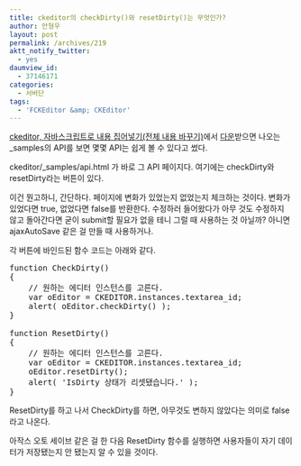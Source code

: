 ```yaml
---
title: ckeditor의 checkDirty()와 resetDirty()는 무엇인가?
author: 안형우
layout: post
permalink: /archives/219
aktt_notify_twitter:
  - yes
daumview_id:
  - 37146171
categories:
  - 서버단
tags:
  - 'FCKEditor &amp; CKEditor'
---
```

<a href="http://mytory.textcube.com/entry/ckeditor-%EC%9E%90%EB%B0%94%EC%8A%A4%ED%81%AC%EB%A6%BD%ED%8A%B8%EB%A1%9C-%EB%82%B4%EC%9A%A9-%EC%A7%91%EC%96%B4%EB%84%A3%EA%B8%B0%EC%A0%84%EC%B2%B4-%EB%82%B4%EC%9A%A9-%EB%B0%94%EA%BE%B8%EA%B8%B0" target="_blank">ckeditor, 자바스크립트로 내용 집어넣기(전체 내용 바꾸기)</a>에서 <a href="http://ckeditor.com/download" target="_blank">다운</a>받으면 나오는 _samples의 API를 보면 몇몇 API는 쉽게 볼 수 있다고 썼다.

ckeditor/_samples/api.html 가 바로 그 API 페이지다. 여기에는 checkDirty와 resetDirty라는 버튼이 있다.

이건 뭔고하니, 간단하다. 페이지에 변화가 있었는지 없었는지 체크하는 것이다. 변화가 있었다면 true, 없었다면 false를 반환한다. 수정하러 들어왔다가 아무 것도 수정하지 않고 돌아간다면 굳이 submit할 필요가 없을 테니 그럴 때 사용하는 것 아닐까? 아니면 ajaxAutoSave 같은 걸 만들 때 사용하거나.

각 버튼에 바인드된 함수 코드는 아래와 같다.

<pre class="brush:js">function CheckDirty()
{
	// 원하는 에디터 인스턴스를 고른다.
	var oEditor = CKEDITOR.instances.textarea_id;
	alert( oEditor.checkDirty() );
}

function ResetDirty()
{
	// 원하는 에디터 인스턴스를 고른다.
	var oEditor = CKEDITOR.instances.textarea_id;
	oEditor.resetDirty();
	alert( &#039;IsDirty 상태가 리셋됐습니다.&#039; );
}
</pre>

ResetDirty를 하고 나서 CheckDirty를 하면, 아무것도 변하지 않았다는 의미로 false라고 나온다.

아작스 오토 세이브 같은 걸 한 다음 ResetDirty 함수를 실행하면 사용자들이 자기 데이터가 저장됐는지 안 됐는지 알 수 있을 것이다.